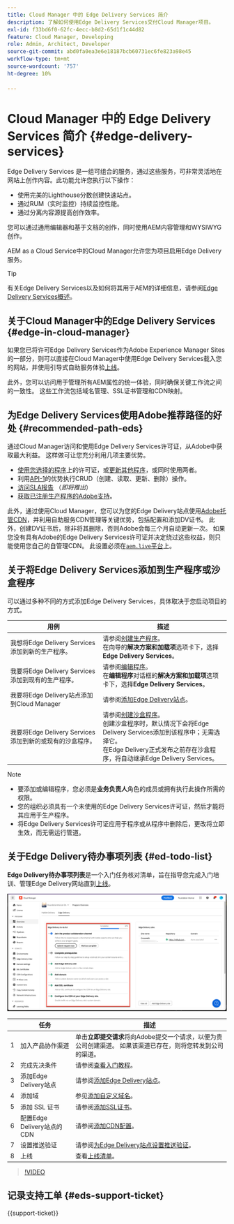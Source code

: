 ```yaml
---
title: Cloud Manager 中的 Edge Delivery Services 简介
description: 了解如何使用Edge Delivery Services交付Cloud Manager项目。
exl-id: f33bd6f0-62fc-4ecc-b8d2-65d1f1c44d82
feature: Cloud Manager, Developing
role: Admin, Architect, Developer
source-git-commit: abd0fa0ea3e6e18187bcb60731ec6fe823a98e45
workflow-type: tm+mt
source-wordcount: '757'
ht-degree: 10%

---
```



# Cloud Manager 中的 Edge Delivery Services 简介 {#edge-delivery-services}

Edge Delivery Services 是一组可组合的服务，通过这些服务，可非常灵活地在网站上创作内容。此功能允许您执行以下操作：

* 使用完美的Lighthouse分数创建快速站点。
* 通过RUM（实时监控）持续监控性能。
* 通过分离内容源提高创作效率。

您可以通过通用编辑器和基于文档的创作，同时使用AEM内容管理和WYSIWYG创作。

AEM as a Cloud Service中的Cloud Manager允许您为项目启用Edge Delivery服务。

>[!TIP]
>
>有关Edge Delivery Services以及如何将其用于AEM的详细信息，请参阅[Edge Delivery Services概述](/help/edge/overview.md)。

## 关于Cloud Manager中的Edge Delivery Services {#edge-in-cloud-manager}

如果您已将许可Edge Delivery Services作为Adobe Experience Manager Sites的一部分，则可以直接在Cloud Manager中使用Edge Delivery Services载入您的网站，并使用引导式自助服务体验[上线](/help/implementing/cloud-manager/managing-code/private-repositories.md)。

此外，您可以访问用于管理所有AEM属性的统一体验，同时确保关键工作流之间的一致性。 这些工作流包括域名管理、SSL证书管理和CDN映射。

## 为Edge Delivery Services使用Adobe推荐路径的好处 {#recommended-path-eds}

通过Cloud Manager访问和使用Edge Delivery Services许可证，从Adobe中获取最大利益。 这样做可让您充分利用几项主要优势。

* [使用您选择的程序](/help/implementing/cloud-manager/edge-delivery/add-edge-delivery-site.md)上的许可证，或[更新其他程序](/help/implementing/cloud-manager/edge-delivery/manage-edge-delivery-sites.md)，或同时使用两者。
* 利用[API-1](https://developer.adobe.com/experience-cloud/experience-manager-apis/)的优势执行CRUD（创建、读取、更新、删除）操作。
* [访问SLA报告](/help/implementing/cloud-manager/sla-reporting.md) （*即将推出*）
* [获取已注册生产程序的Adobe支持](/help/edge/overview.md#support-ticket)。

此外，通过使用Cloud Manager，您可以为您的Edge Delivery站点使用[Adobe托管CDN](/help/implementing/dispatcher/cdn.md#aem-managed-cdn)，并利用自助服务CDN管理等关键优势，包括配置和添加DV证书。 此外，创建DV证书后，除非将其删除，否则Adobe会每三个月自动更新一次。 如果您没有具有Adobe的Edge Delivery Services许可证并决定绕过这些权益，则只能使用您自己的自管理CDN。 此设置必须在[`aem.live`平台](https://www.aem.live/docs/go-live-checklist#cdn-configuration)上。

## 关于将Edge Delivery Services添加到生产程序或沙盒程序

可以通过多种不同的方式添加Edge Delivery Services，具体取决于您启动项目的方式。

| 用例 | 描述 |
| --- | --- |
| 我想将Edge Delivery Services添加到新的生产程序。 | 请参阅[创建生产程序](/help/implementing/cloud-manager/getting-access-to-aem-in-cloud/creating-production-programs.md)。<br>在向导的&#x200B;**解决方案和加载项**&#x200B;选项卡下，选择&#x200B;**Edge Delivery Services**。 |
| 我要将Edge Delivery Services添加到现有的生产程序。 | 请参阅[编辑程序](/help/implementing/cloud-manager/getting-access-to-aem-in-cloud/editing-programs.md)。<br>在&#x200B;**编辑程序**&#x200B;对话框的&#x200B;**解决方案和加载项**&#x200B;选项卡下，选择&#x200B;**Edge Delivery Services**。 |
| 我要将Edge Delivery站点添加到Cloud Manager | 请参阅[添加Edge Delivery站点](/help/implementing/cloud-manager/edge-delivery/add-edge-delivery-site.md)。 |
| 我要将Edge Delivery Services添加到新的或现有的沙盒程序。 | 请参阅[创建沙盒程序](/help/implementing/cloud-manager/getting-access-to-aem-in-cloud/creating-sandbox-programs.md)。<br>创建沙盒程序时，默认情况下会将Edge Delivery Services添加到该程序中；无需选择它。<br>在Edge Delivery正式发布之前存在沙盒程序，将自动继承Edge Delivery Services。 |

>[!NOTE]
>
>* 要添加或编辑程序，您必须是&#x200B;**业务负责人**&#x200B;角色的成员或拥有执行此操作所需的权限。
>* 您的组织必须具有一个未使用的Edge Delivery Services许可证，然后才能将其应用于生产程序。
>* 将Edge Delivery Services许可证应用于程序或从程序中删除后，更改将立即生效，而无需运行管道。


## 关于Edge Delivery待办事项列表 {#ed-todo-list}

<!-- &#x2460; for "1" inside circle -->

**Edge Delivery待办事项列表**&#x200B;是一个入门任务核对清单，旨在指导您完成入门培训、管理Edge Delivery网站直到[上线](/help/journey-onboarding/go-live-checklist.md)。

![Edge Delivery网站待办事项列表](/help/implementing/cloud-manager/assets/cm-eds-todo-list.png)

|   | 任务 | 描述 |
| --- | --- | --- |
| 1 | 加入产品协作渠道 | 单击&#x200B;**立即提交请求**&#x200B;将向Adobe提交一个请求，以便为贵公司创建渠道。 如果该渠道已存在，则将您转发到公司的渠道。 |
| 2 | 完成先决条件 | 请参阅[查看入门教程](https://www.aem.live/developer/tutorial)。 |
| 3 | 添加Edge Delivery站点 | 请参阅[添加Edge Delivery站点](#eds-add-site)。 |
| 4 | 添加域 | 参见[添加自定义域名](/help/implementing/cloud-manager/custom-domain-names/add-custom-domain-name.md)。 |
| 5 | 添加 SSL 证书 | 请参阅[添加SSL证书](/help/implementing/cloud-manager/managing-ssl-certifications/add-ssl-certificate.md)。 |
| 6 | 配置Edge Delivery站点的CDN | 请参阅[添加CDN配置](/help/implementing/cloud-manager/cdn-configurations/add-cdn-config.md)。 |
| 7 | 设置推送验证 | 请参阅[为Edge Delivery站点设置推送验证](/help/implementing/cloud-manager/edge-delivery/cdn-setup-push-invalidation.md)。 |
| 8 | 上线 | 查看[上线清单](/help/edge/docs/go-live-checklist.md)。 |

>[!VIDEO](https://video.tv.adobe.com/v/3428020?learn=on)

## 记录支持工单 {#eds-support-ticket}

{{support-ticket}}



